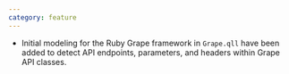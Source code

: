 ```yaml
---
category: feature
---
```

* Initial modeling for the Ruby Grape framework in `Grape.qll` have been added to detect API endpoints, parameters, and headers within Grape API classes.